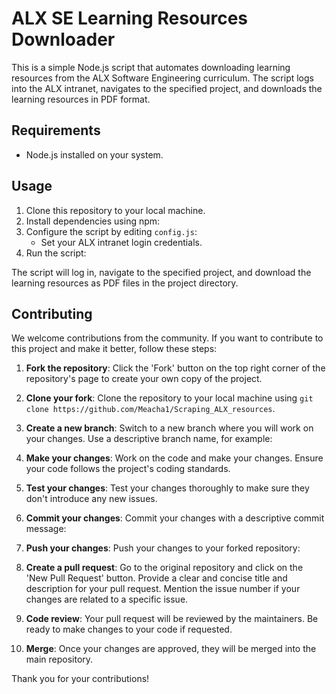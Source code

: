 # ALX SE Learning Resources Downloader

This is a simple Node.js script that automates downloading learning resources from the ALX Software Engineering curriculum. The script logs into the ALX intranet, navigates to the specified project, and downloads the learning resources in PDF format.

## Requirements

- Node.js installed on your system.

## Usage

1. Clone this repository to your local machine.
2. Install dependencies using npm:
3. Configure the script by editing `config.js`:
    - Set your ALX intranet login credentials.
4. Run the script:

The script will log in, navigate to the specified project, and download the learning resources as PDF files in the project directory.

## Contributing

We welcome contributions from the community. If you want to contribute to this project and make it better, follow these steps:

1. **Fork the repository**: Click the 'Fork' button on the top right corner of the repository's page to create your own copy of the project.

2. **Clone your fork**: Clone the repository to your local machine using `git clone https://github.com/Meacha1/Scraping_ALX_resources`.

3. **Create a new branch**: Switch to a new branch where you will work on your changes. Use a descriptive branch name, for example:

4. **Make your changes**: Work on the code and make your changes. Ensure your code follows the project's coding standards.

5. **Test your changes**: Test your changes thoroughly to make sure they don't introduce any new issues.

6. **Commit your changes**: Commit your changes with a descriptive commit message:

7. **Push your changes**: Push your changes to your forked repository:

8. **Create a pull request**: Go to the original repository and click on the 'New Pull Request' button. Provide a clear and concise title and description for your pull request. Mention the issue number if your changes are related to a specific issue.

9. **Code review**: Your pull request will be reviewed by the maintainers. Be ready to make changes to your code if requested.

10. **Merge**: Once your changes are approved, they will be merged into the main repository.

Thank you for your contributions!
